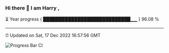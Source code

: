 ### Hi there 👋 I am Harry , 

⏳ Year progress { ████████████████████████████▁▁ } 96.08 %

---

⏰ Updated on Sat, 17 Dec 2022 16:57:56 GMT

![Progress Bar CI](https://github.com/duykhang68/duykhang68/workflows/Progress%20Bar%20CI/badge.svg)
